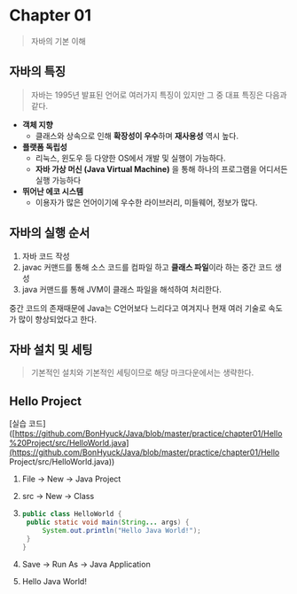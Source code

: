 # Chapter 01

> 자바의 기본 이해

## 자바의 특징

> 자바는 1995년 발표된 언어로 여러가지 특징이 있지만 그 중 대표 특징은 다음과 같다.

- **객체 지향**
  - 클래스와 상속으로 인해 **확장성이 우수**하며 **재사용성** 역시 높다.
- **플랫폼 독립성**
  - 리눅스, 윈도우 등 다양한 OS에서 개발 및 실행이 가능하다.
  - **자바 가상 머신 (Java Virtual Machine)** 을 통해 하나의 프로그램을 어디서든 실행 가능하다
- **뛰어난 에코 시스템**
  - 이용자가 많은 언어이기에 우수한 라이브러리, 미들웨어, 정보가 많다.

## 자바의 실행 순서

1. 자바 코드 작성
2. javac 커맨드를 통해 소스 코드를 컴파일 하고 **클래스 파일**이라 하는 중간 코드 생성
3. java 커맨드를 통해 JVM이 클래스 파일을 해석하여 처리한다.

중간 코드의 존재때문에 Java는 C언어보다 느리다고 여겨지나 현재 여러 기술로 속도가 많이 향상되었다고 한다.



## 자바 설치 및 세팅

> 기본적인 설치와 기본적인 세팅이므로 해당 마크다운에서는 생략한다.



## Hello Project

[실습 코드]([https://github.com/BonHyuck/Java/blob/master/practice/chapter01/Hello%20Project/src/HelloWorld.java](https://github.com/BonHyuck/Java/blob/master/practice/chapter01/Hello Project/src/HelloWorld.java))

1. File -> New -> Java Project

2. src -> New -> Class

3. ```java
   public class HelloWorld {
   	public static void main(String... args) {
   		System.out.println("Hello Java World!");
   	}
   }
   ```

4. Save -> Run As -> Java Application

5. Hello Java World!
